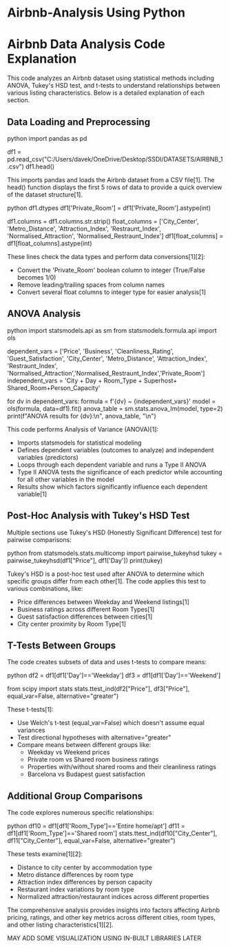 # Airbnb-Analysis Using Python
# Airbnb Data Analysis Code Explanation

This code analyzes an Airbnb dataset using statistical methods including ANOVA, Tukey's HSD test, and t-tests to understand relationships between various listing characteristics. Below is a detailed explanation of each section.

## Data Loading and Preprocessing

python
import pandas as pd

df1 = pd.read_csv("C:/Users/davek/OneDrive/Desktop/SSDI/DATASETS/AIRBNB_1.csv") 
df1.head()


This imports pandas and loads the Airbnb dataset from a CSV file[1]. The head() function displays the first 5 rows of data to provide a quick overview of the dataset structure[1].

python
df1.dtypes 
df1['Private_Room'] = df1['Private_Room'].astype(int)

df1.columns = df1.columns.str.strip()
float_columns = ['City_Center', 'Metro_Distance', 'Attraction_Index', 
                'Restraunt_Index', 'Normalised_Attraction', 'Normalised_Restraunt_Index'] 
df1[float_columns] = df1[float_columns].astype(int)


These lines check the data types and perform data conversions[1][2]:
- Convert the 'Private_Room' boolean column to integer (True/False becomes 1/0)
- Remove leading/trailing spaces from column names
- Convert several float columns to integer type for easier analysis[1]

## ANOVA Analysis

python
import statsmodels.api as sm
from statsmodels.formula.api import ols

dependent_vars = ['Price', 'Business', 'Cleanliness_Rating', 'Guest_Satisfaction',
                 'City_Center', 'Metro_Distance', 'Attraction_Index', 'Restraunt_Index',
                 'Normalised_Attraction','Normalised_Restraunt_Index','Private_Room']
independent_vars = 'City + Day + Room_Type + Superhost+ Shared_Room+Person_Capacity'

for dv in dependent_vars:
    formula = f'{dv} ~ {independent_vars}'
    model = ols(formula, data=df1).fit()
    anova_table = sm.stats.anova_lm(model, type=2)
    print(f"ANOVA results for {dv}:\n", anova_table, "\n")


This code performs Analysis of Variance (ANOVA)[1]:
- Imports statsmodels for statistical modeling
- Defines dependent variables (outcomes to analyze) and independent variables (predictors)
- Loops through each dependent variable and runs a Type II ANOVA
- Type II ANOVA tests the significance of each predictor while accounting for all other variables in the model
- Results show which factors significantly influence each dependent variable[1]

## Post-Hoc Analysis with Tukey's HSD Test

Multiple sections use Tukey's HSD (Honestly Significant Difference) test for pairwise comparisons:

python
from statsmodels.stats.multicomp import pairwise_tukeyhsd
tukey = pairwise_tukeyhsd(df1["Price"], df1['Day'])
print(tukey)


Tukey's HSD is a post-hoc test used after ANOVA to determine which specific groups differ from each other[1]. The code applies this test to various combinations, like:

- Price differences between Weekday and Weekend listings[1]
- Business ratings across different Room Types[1]
- Guest satisfaction differences between cities[1]
- City center proximity by Room Type[1]

## T-Tests Between Groups

The code creates subsets of data and uses t-tests to compare means:

python
df2 = df1[df1['Day']=='Weekday']
df3 = df1[df1['Day']=='Weekend']

from scipy import stats
stats.ttest_ind(df2["Price"], df3["Price"], equal_var=False, alternative="greater")


These t-tests[1]:
- Use Welch's t-test (equal_var=False) which doesn't assume equal variances
- Test directional hypotheses with alternative="greater"
- Compare means between different groups like:
  - Weekday vs Weekend prices
  - Private room vs Shared room business ratings
  - Properties with/without shared rooms and their cleanliness ratings
  - Barcelona vs Budapest guest satisfaction

## Additional Group Comparisons

The code explores numerous specific relationships:

python
df10 = df1[df1['Room_Type']=='Entire home/apt']
df11 = df1[df1['Room_Type']=='Shared room']
stats.ttest_ind(df10["City_Center"], df11["City_Center"], equal_var=False, alternative="greater")


These tests examine[1][2]:
- Distance to city center by accommodation type
- Metro distance differences by room type
- Attraction index differences by person capacity
- Restaurant index variations by room type
- Normalized attraction/restaurant indices across different properties

The comprehensive analysis provides insights into factors affecting Airbnb pricing, ratings, and other key metrics across different cities, room types, and other listing characteristics[1][2].




MAY ADD SOME VISUALIZATION USING IN-BUILT LIBRARIES LATER
